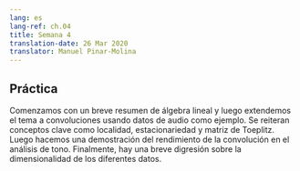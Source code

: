 ```yaml
---
lang: es
lang-ref: ch.04
title: Semana 4
translation-date: 26 Mar 2020
translator: Manuel Pinar-Molina
---
```


<!-- ## Practicum
-->
## Práctica

<!-- We start with a brief review of linear algebra and then extend the topic to convolutions using audio data as an example. Key concepts like locality, stationarity and Toeplitz matrix are reiterated. Then we give a live demo of convolution performance in pitch analysis. Finally, there is a short digression about the dimensionality of different data.
-->
Comenzamos con un breve resumen de álgebra lineal y luego extendemos el tema a convoluciones usando datos de audio como ejemplo. Se reiteran conceptos clave como localidad, estacionariedad y matriz de Toeplitz. Luego hacemos una demostración del rendimiento de la convolución en el análisis de tono. Finalmente, hay una breve digresión sobre la dimensionalidad de los diferentes datos.

